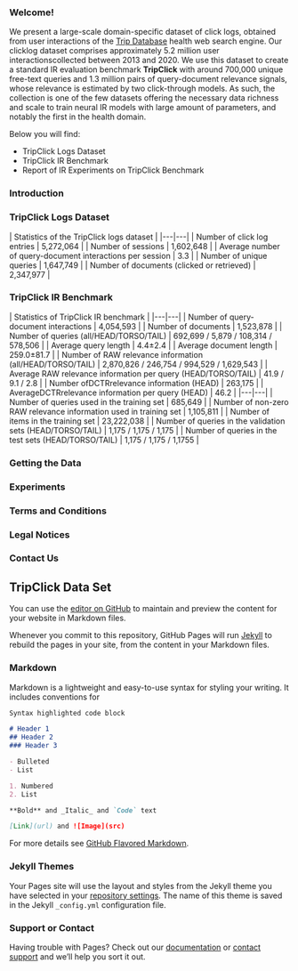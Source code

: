 ### Welcome!
We present a large-scale domain-specific dataset of click logs, obtained from user interactions of the [Trip Database](https://www.tripdatabase.com) health web search engine. Our clicklog dataset comprises approximately 5.2 million user interactionscollected between 2013 and 2020. We use this dataset to create a standard IR evaluation benchmark **TripClick** with around 700,000 unique free-text queries and 1.3 million pairs of query-document relevance signals, whose relevance is estimated by two click-through models. As such, the collection is one of the few datasets offering the necessary data richness and scale to train neural IR models with large amount of parameters, and notably the first in the health domain.

Below you will find:
* TripClick Logs Dataset
* TripClick IR Benchmark
* Report of IR Experiments on TripClick Benchmark

### Introduction
### TripClick Logs Dataset

| Statistics of the TripClick logs dataset |
|---|---|
| Number of click log entries | 5,272,064 |
| Number of sessions | 1,602,648 |
| Average number of query-document interactions per session | 3.3 |
| Number of unique queries | 1,647,749 |
| Number of documents (clicked or retrieved) | 2,347,977 |


### TripClick IR Benchmark

| Statistics of TripClick IR benchmark |
|---|---|
| Number of query-document interactions | 4,054,593 |
| Number of documents | 1,523,878 |
| Number of queries (all/HEAD/TORSO/TAIL) | 692,699 / 5,879 / 108,314 / 578,506 |
| Average query length | 4.4±2.4 |
| Average document length | 259.0±81.7 |
| Number of RAW relevance information (all/HEAD/TORSO/TAIL) | 2,870,826 / 246,754 / 994,529 / 1,629,543 |
| Average RAW relevance information per query (HEAD/TORSO/TAIL) | 41.9 / 9.1 / 2.8 |
| Number ofDCTRrelevance information (HEAD) | 263,175 |
| AverageDCTRrelevance information per query (HEAD) | 46.2 |
|---|---|
| Number of queries used in the training set | 685,649 |
| Number of non-zero RAW relevance information used in training set | 1,105,811 |
| Number of items in the training set | 23,222,038 |
| Number of queries in the validation sets (HEAD/TORSO/TAIL) | 1,175 / 1,175 / 1,175 |
| Number of queries in the test sets (HEAD/TORSO/TAIL) | 1,175 / 1,175 / 1,1755 |

### Getting the Data
### Experiments
### Terms and Conditions
### Legal Notices
### Contact Us

## TripClick Data Set

You can use the [editor on GitHub](https://github.com/tripdatabase/TripClick/edit/gh-pages/index.md) to maintain and preview the content for your website in Markdown files.

Whenever you commit to this repository, GitHub Pages will run [Jekyll](https://jekyllrb.com/) to rebuild the pages in your site, from the content in your Markdown files.

### Markdown

Markdown is a lightweight and easy-to-use syntax for styling your writing. It includes conventions for

```markdown
Syntax highlighted code block

# Header 1
## Header 2
### Header 3

- Bulleted
- List

1. Numbered
2. List

**Bold** and _Italic_ and `Code` text

[Link](url) and ![Image](src)
```

For more details see [GitHub Flavored Markdown](https://guides.github.com/features/mastering-markdown/).

### Jekyll Themes

Your Pages site will use the layout and styles from the Jekyll theme you have selected in your [repository settings](https://github.com/tripdatabase/TripClick/settings). The name of this theme is saved in the Jekyll `_config.yml` configuration file.

### Support or Contact

Having trouble with Pages? Check out our [documentation](https://docs.github.com/categories/github-pages-basics/) or [contact support](https://support.github.com/contact) and we’ll help you sort it out.
